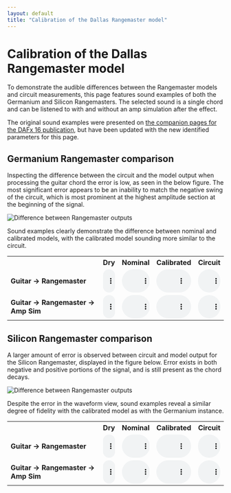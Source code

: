 ```yaml
---
layout: default
title: "Calibration of the Dallas Rangemaster model"
---
```


# Calibration of the Dallas Rangemaster model

To demonstrate the audible differences between the Rangemaster models and circuit measurements, this page features sound examples of both the Germanium and Silicon Rangemasters. The selected sound is a single chord and can be listened to with and without an amp simulation after the effect.

The original sound examples were presented on [the companion pages for the DAFx 16 publication](https://bholmesqub.github.io/DAFx16/), but have been updated with the new identified parameters for this page.

## Germanium Rangemaster comparison

Inspecting the difference between the circuit and the model output when processing the guitar chord the error is low, as seen in the below figure. The most significant error appears to be an inability to match the negative swing of the circuit, which is most prominent at the highest amplitude section at the beginning of the signal.

![Difference between Rangemaster outputs](../../images/calibration/germanium_audio_comparison.png)

Sound examples clearly demonstrate the difference between nominal and calibrated models, with the calibrated model sounding more similar to the circuit.

<table style="width:100%; table-layout: fixed">
  <tr>
    <th></th>
    <th>Dry</th>
    <th>Nominal</th>
    <th>Calibrated</th>
    <th>Circuit</th>
  </tr>
  <tr>
    <td style="font-weight: bold;">Guitar -> Rangemaster</td>
    <td>
      <audio controls style="width: 100%; text-align: center; vertical-align: middle;">
        <source src="{{ site.baseurl }}/audio/calibration/direct/chord.wav" type="audio/wav">
      Your browser does not support the audio element.
      </audio>
    </td>
    <td>
      <audio controls style="width: 100%; text-align: center; vertical-align: middle;">
        <source src="{{ site.baseurl }}/audio/calibration/direct/chord-germanium-nominal.wav" type="audio/wav">
      Your browser does not support the audio element.
      </audio>
    </td>
    <td>
      <audio controls style="width: 100%; text-align: center; vertical-align: middle;">
        <source src="{{ site.baseurl }}/audio/calibration/direct/chord-germanium-identified.wav" type="audio/wav">
      Your browser does not support the audio element.
      </audio>
    </td>
    <td>
      <audio controls style="width: 100%; text-align: center; vertical-align: middle;">
        <source src="{{ site.baseurl }}/audio/calibration/direct/chord-germanium-circuit.wav" type="audio/wav">
      Your browser does not support the audio element.
      </audio>
    </td>
  </tr>
  <tr>
    <td style="font-weight: bold;">Guitar -> Rangemaster -> Amp Sim</td>
    <td>
    <audio controls style="width: 100%; text-align: center; vertical-align: middle;">
      <source src="{{ site.baseurl }}/audio/calibration/sim/chord.wav" type="audio/wav">
    Your browser does not support the audio element.
    </audio>
  </td>
  <td>
    <audio controls style="width: 100%; text-align: center; vertical-align: middle;">
      <source src="{{ site.baseurl }}/audio/calibration/sim/chord_germanium_nominal.wav" type="audio/wav">
    Your browser does not support the audio element.
    </audio>
  </td>
  <td>
    <audio controls style="width: 100%; text-align: center; vertical-align: middle;">
      <source src="{{ site.baseurl }}/audio/calibration/sim/chord_germanium_identified.wav" type="audio/wav">
    Your browser does not support the audio element.
    </audio>
  </td>
  <td>
    <audio controls style="width: 100%; text-align: center; vertical-align: middle;">
      <source src="{{ site.baseurl }}/audio/calibration/sim/chord_germanium_circuit.wav" type="audio/wav">
    Your browser does not support the audio element.
    </audio>
    </td>
  </tr>
</table>

## Silicon Rangemaster comparison

A larger amount of error is observed between circuit and model output for the Silicon Rangemaster, displayed in the figure below. Error exists in both negative and positive portions of the signal, and is still present as the chord decays.

![Difference between Rangemaster outputs](../../images/calibration/silicon_audio_comparison.png)

Despite the error in the waveform view, sound examples reveal a similar degree of fidelity with the calibrated model as with the Germanium instance.

<table style="width:100%; table-layout: fixed">
  <tr>
    <th></th>
    <th>Dry</th>
    <th>Nominal</th>
    <th>Calibrated</th>
    <th>Circuit</th>
  </tr>
  <tr>
    <td style="font-weight: bold;">Guitar -> Rangemaster</td>
    <td>
      <audio controls style="width: 100%; text-align: center; vertical-align: middle;">
        <source src="{{ site.baseurl }}/audio/calibration/direct/chord.wav" type="audio/wav">
      Your browser does not support the audio element.
      </audio>
    </td>
    <td>
      <audio controls style="width: 100%; text-align: center; vertical-align: middle;">
        <source src="{{ site.baseurl }}/audio/calibration/direct/chord-silicon-nominal.wav" type="audio/wav">
      Your browser does not support the audio element.
      </audio>
    </td>
    <td>
      <audio controls style="width: 100%; text-align: center; vertical-align: middle;">
        <source src="{{ site.baseurl }}/audio/calibration/direct/chord-silicon-identified.wav" type="audio/wav">
      Your browser does not support the audio element.
      </audio>
    </td>
    <td>
      <audio controls style="width: 100%; text-align: center; vertical-align: middle;">
        <source src="{{ site.baseurl }}/audio/calibration/direct/chord-silicon-circuit.wav" type="audio/wav">
      Your browser does not support the audio element.
      </audio>
    </td>
  </tr>
  <tr>
    <td style="font-weight: bold;">Guitar -> Rangemaster -> Amp Sim</td>
    <td>
    <audio controls style="width: 100%; text-align: center; vertical-align: middle;">
      <source src="{{ site.baseurl }}/audio/calibration/sim/chord.wav" type="audio/wav">
    Your browser does not support the audio element.
    </audio>
  </td>
  <td>
    <audio controls style="width: 100%; text-align: center; vertical-align: middle;">
      <source src="{{ site.baseurl }}/audio/calibration/sim/chord_silicon_nominal.wav" type="audio/wav">
    Your browser does not support the audio element.
    </audio>
  </td>
  <td>
    <audio controls style="width: 100%; text-align: center; vertical-align: middle;">
      <source src="{{ site.baseurl }}/audio/calibration/sim/chord_silicon_identified.wav" type="audio/wav">
    Your browser does not support the audio element.
    </audio>
  </td>
  <td>
    <audio controls style="width: 100%; text-align: center; vertical-align: middle;">
      <source src="{{ site.baseurl }}/audio/calibration/sim/chord_silicon_circuit.wav" type="audio/wav">
    Your browser does not support the audio element.
    </audio>
    </td>
  </tr>
</table>
